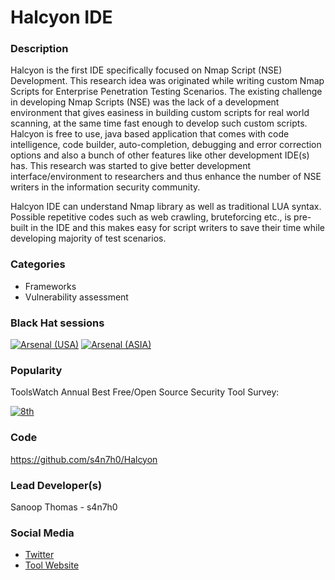 
# Halcyon IDE 

### Description
Halcyon is the first IDE specifically focused on Nmap Script (NSE) Development. This research idea was originated while writing custom Nmap Scripts for Enterprise Penetration Testing Scenarios. The existing challenge in developing Nmap Scripts (NSE) was the lack of a development environment that gives easiness in building custom scripts for real world scanning, at the same time fast enough to develop such custom scripts. Halcyon is free to use, java based application that comes with code intelligence, code builder, auto-completion, debugging and error correction options and also a bunch of other features like other development IDE(s) has. This research was started to give better development interface/environment to researchers and thus enhance the number of NSE writers in the information security community.

Halcyon IDE can understand Nmap library as well as traditional LUA syntax. Possible repetitive codes such as web crawling, bruteforcing etc., is pre-built in the IDE and this makes easy for script writers to save their time while developing majority of test scenarios.


### Categories
* Frameworks
* Vulnerability assessment

### Black Hat sessions
[![Arsenal (USA)](https://www.toolswatch.org/badges/arsenal/2016.svg)](http://www.toolswatch.org/2016/06/the-black-hat-arsenal-usa-2016-remarkable-line-up/)  [![Arsenal (ASIA)](https://www.toolswatch.org/badges/arsenal/2016.svg)](http://www.toolswatch.org/2016/03/black-hat-arsenal-asia-2016-speakers-line-up/) 

### Popularity

ToolsWatch Annual Best Free/Open Source Security Tool Survey:

[![8th](https://www.toolswatch.org/badges/toptools/2016.svg)](https://www.toolswatch.org/2017/02/2016-top-security-tools-as-voted-by-toolswatch-org-readers)
 
### Code 
https://github.com/s4n7h0/Halcyon

### Lead Developer(s)
 Sanoop Thomas - s4n7h0

### Social Media 
* [Twitter](https://twitter.com/s4n7h0)
* [Tool Website](halcyon-ide.org) 
